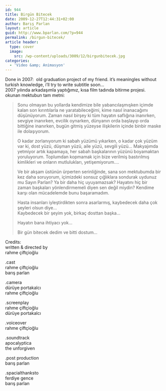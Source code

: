 ```yaml
---
id: 944
title: Birgün Bitecek
date: 2009-12-27T12:44:31+02:00
author: Barış Parlan
layout: article
guid: http://www.bparlan.com/?p=944
permalink: /birgun-bitecek/
article header:
  type: cover
  image:
    src: /wp-content/uploads/3009/12/birgunbitecek.jpg
categories:
  - 'Video &amp; Animasyon'
---
```




Done in 2007:  old graduation project of my friend. it&#8217;s meaningles without turkish knowledge, i&#8217;ll try to write subtitle soon&#8230;  
2007 yılında arkadaşımla yaptığımız, kısa film tadında bitirme projesi. okunan mektubun tam metni:

> Sonu olmayan bu yollarda kendimize bile yabancılaşmışken içimde kalan son kırıntılarla ne yaratabileceğimi, kime nasıl inanacağımı düşünüyorum. Zaman nasıl birşey ki tüm hayatın saflığına inanırken, sevgiye inanırken, evcilik oynarken, dünyanın orda başlayıp orda bittiğine inanırken, bugün gitmiş yüzeyse ilişkilerin içinde binbir maske ile dolaşıyorum.
> 
> O kadar zorlanıyorum ki sabah yüzümü yıkarken, o kadar çok yüzüm var ki, dost yüzü, düşman yüzü, aile yüzü, sevgili yüzü&#8230; Makyajımda yetmiyor artık kapamaya, her sabah başkalarının yüzünü boyamaktan yoruluyorum. Toplumdan kopmamak için bize verilmiş bastırılmış kimlikleri ve onların mutlulukları, yetişemiyorum&#8230;.
> 
> Ve bir akşam üstünün ürperten serinliğinde, sana son mektubumda bir kez daha soruyorum, içimizdeki sonsuz çığlıklara sondurak uydunuz mu Sayın Parlan? Ya bir daha hiç uyuyamazsak? Hayatını hiç bir zaman başkaları yönlendirmemeli diyen sen değil miydin? Kendime karşı olan mücadelemde bunu başaramadım.
> 
> Hasta insanları iyleştirdikten sonra asarlarmış, kaybedecek daha çok şeyleri olsun diye&#8230;  
> Kaybedecek bir şeyim yok, birkaç dosttan başka...
> 
> Hayatın bana ihtiyacı yok&#8230;
> 
> Bir gün bitecek dedim ve bitti dostum...

Credits:  
written & directed by  
rahme çiftçioğlu

.cast  
rahme çiftçioğlu  
barış parlan

.camera  
dürüye portakalcı  
rahme çiftçioğlu

.screenplay  
rahme çiftçioğlu  
dürüye portakalcı

.voiceover  
rahme çiftçioğlu

.soundtrack  
apocalyptica  
the unforgiven

.post production  
barış parlan

.spacialthanksto  
ferdiye gence  
barış parlan
